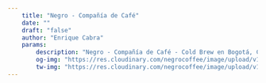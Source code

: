```yaml
---
    title: "Negro - Compañía de Café"
    date: ""
    draft: "false"
    author: "Enrique Cabra"
    params:
        description: "Negro - Compañía de Café - Cold Brew en Bogotá, Colombia. Domicilio de Café Frío. Recetas de Cold Brew. Todos sobre Café Colombiano."
        og-img: "https://res.cloudinary.com/negrocoffee/image/upload/v1593127854/photshoot/050-16x9-01_mtkbif.jpg"
        tw-img: "https://res.cloudinary.com/negrocoffee/image/upload/v1593127854/photshoot/050-16x9-01_mtkbif.jpg"
---
```

